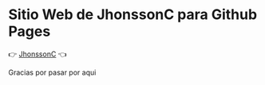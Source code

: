 <h1>Sitio Web de JhonssonC para Github Pages</h1>

:point_right: [JhonssonC](https://jhonssonc.github.io/) :point_left:

<p>Gracias por pasar por aqui</p>

